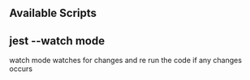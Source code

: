 ## Available Scripts

## jest --watch mode

watch mode watches for changes and re run the code if any changes occurs

